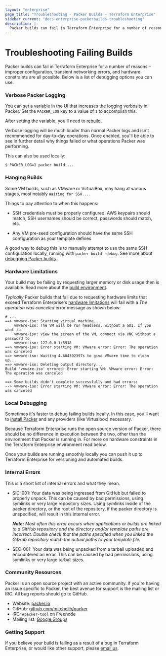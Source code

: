```yaml
---
layout: "enterprise"
page_title: "Troubleshooting - Packer Builds - Terraform Enterprise"
sidebar_current: "docs-enterprise-packerbuilds-troubleshooting"
description: |-
  Packer builds can fail in Terraform Enterprise for a number of reasons – improper configuration, transient networking errors, and hardware constraints are all possible.
---
```


# Troubleshooting Failing Builds

Packer builds can fail in Terraform Enterprise for a number of reasons –
improper configuration, transient networking errors, and hardware constraints
are all possible. Below is a list of debugging options you can use.

### Verbose Packer Logging

You can [set a variable](/docs/enterprise-legacy/packer/builds/build-environment.html#environment-variables) in the UI that increases the logging verbosity
in Packer. Set the `PACKER_LOG` key to a value of `1` to accomplish this.

After setting the variable, you'll need to [rebuild](/docs/enterprise-legacy/packer/builds/rebuilding.html).

Verbose logging will be much louder than normal Packer logs and isn't
recommended for day-to-day operations. Once enabled, you'll be able to see in
further detail why things failed or what operations Packer was performing.

This can also be used locally:

```text
$ PACKER_LOG=1 packer build ...
```

### Hanging Builds

Some VM builds, such as VMware or VirtualBox, may hang at various stages,
most notably `Waiting for SSH...`.

Things to pay attention to when this happens:

- SSH credentials must be properly configured. AWS keypairs should match, SSH
  usernames should be correct, passwords should match, etc.

- Any VM pre-seed configuration should have the same SSH configuration as your
  template defines

A good way to debug this is to manually attempt to use the same SSH
configuration locally, running with `packer build -debug`. See
more about [debugging Packer builds](https://packer.io/docs/other/debugging.html).

### Hardware Limitations

Your build may be failing by requesting larger memory or
disk usage then is available. Read more about the [build environment](/docs/enterprise-legacy/packer/builds/build-environment.html#hardware-limitations).

_Typically_ Packer builds that fail due to requesting hardware limits
that exceed Terraform Enterprise's [hardware limitations](/docs/enterprise-legacy/packer/builds/build-environment.html#hardware-limitations)
will fail with a _The operation was canceled_ error message as shown below:

```text
# ...
==> vmware-iso: Starting virtual machine...
    vmware-iso: The VM will be run headless, without a GUI. If you want to
    vmware-iso: view the screen of the VM, connect via VNC without a password to
    vmware-iso: 127.0.0.1:5918
==> vmware-iso: Error starting VM: VMware error: Error: The operation was canceled
==> vmware-iso: Waiting 4.604392397s to give VMware time to clean up...
==> vmware-iso: Deleting output directory...
Build 'vmware-iso' errored: Error starting VM: VMware error: Error: The operation was canceled

==> Some builds didn't complete successfully and had errors:
--> vmware-iso: Error starting VM: VMware error: Error: The operation was canceled
```

### Local Debugging

Sometimes it's faster to debug failing builds locally. In this case,
you'll want to [install Packer](https://www.packer.io/intro/getting-started/setup.html) and any providers (like Virtualbox) necessary.

Because Terraform Enterprise runs the open source version of Packer, there
should be no difference in execution between the two, other than the environment
that Packer is running in. For more on hardware constraints in the Terraform
Enterprise environment read below.

Once your builds are running smoothly locally you can push it up to Terraform
Enterprise for versioning and automated builds.

### Internal Errors

This is a short list of internal errors and what they mean.

- SIC-001: Your data was being ingressed from GitHub but failed
to properly unpack. This can be caused by bad permissions, using
symlinks or very large repository sizes. Using symlinks inside of the
packer directory, or the root of the repository, if the packer directory
is unspecified, will result in this internal error.

    _**Note:** Most often this error occurs when applications or builds are
    linked to a GitHub repository and the directory and/or template paths are
    incorrect. Double check that the paths specified when you linked the GitHub
    repository match the actual paths to your template file._

- SEC-001: Your data was being unpacked from a tarball uploaded
and encountered an error. This can be caused by bad permissions, using
symlinks or very large tarball sizes.

### Community Resources

Packer is an open source project with an active community. If you're
having an issue specific to Packer, the best avenue for support is
the mailing list or IRC. All bug reports should go to GitHub.

- Website: [packer.io](https://packer.io)
- GitHub: [github.com/mitchellh/packer](https://github.com/mitchellh/packer)
- IRC: `#packer-tool` on Freenode
- Mailing list: [Google Groups](http://groups.google.com/group/packer-tool)

### Getting Support

If you believe your build is failing as a result of a bug in Terraform
Enterprise, or would like other support, please
[email us](mailto:support@hashicorp.com).
